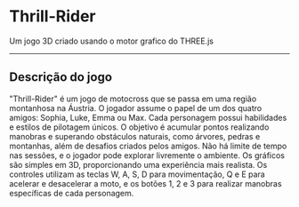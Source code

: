 # Thrill-Rider
Um jogo 3D criado usando o motor grafico do THREE.js 

---

## Descrição do jogo

"Thrill-Rider" é um jogo de motocross que se passa em uma região montanhosa na Áustria. O jogador assume o papel de um dos quatro amigos: Sophia, Luke, Emma ou Max. Cada personagem possui habilidades e estilos de pilotagem únicos. O objetivo é acumular pontos realizando manobras e superando obstáculos naturais, como árvores, pedras e montanhas, além de desafios criados pelos amigos. Não há limite de tempo nas sessões, e o jogador pode explorar livremente o ambiente. Os gráficos são simples em 3D, proporcionando uma experiência mais realista. Os controles utilizam as teclas W, A, S, D para movimentação, Q e E para acelerar e desacelerar a moto, e os botões 1, 2 e 3 para realizar manobras específicas de cada personagem.

